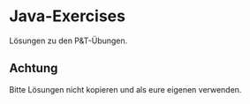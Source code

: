 # Java-Exercises
Lösungen zu den P&amp;T-Übungen.

## Achtung
Bitte Lösungen nicht kopieren und als eure eigenen verwenden.
